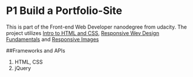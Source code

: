 # P1 Build a Portfolio-Site
This is part of the Front-end Web Developer nanodegree from udacity. The project utilizes [Intro to HTML and CSS](https://www.udacity.com/courses/intro-to-html-and-css--ud304), [Responsive Wev Design Fundamentals](https://www.udacity.com/courses/responsive-web-design-fundamentals--ud893) and [Responsive Images](https://www.udacity.com/courses/responsive-images--ud882)

##Frameworks and APIs
1. HTML, CSS
1. jQuery
